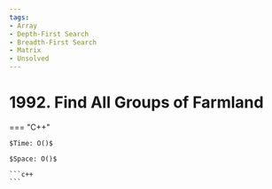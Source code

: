```yaml
---
tags:
- Array
- Depth-First Search
- Breadth-First Search
- Matrix
- Unsolved
---
```



# 1992. Find All Groups of Farmland

=== "C++"

    $Time: O()$

    $Space: O()$

    ```c++
    ```